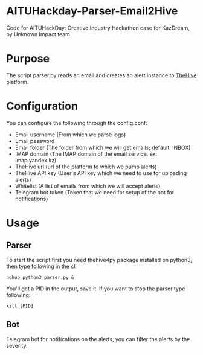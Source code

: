 # AITUHackday-Parser-Email2Hive
Code for AITUHackDay: Creative Industry Hackathon case for KazDream, by Unknown Impact team

# Purpose
The script parser.py reads an email and creates an alert instance to [TheHive](https://thehive-project.org/) platform.

# Configuration
You can configure the following through the config.conf:
- Email username (From which we parse logs)
- Email password 
- Email folder (The folder from which we will get emails; default: INBOX)
- IMAP domain (The IMAP domain of the email service. ex: imap.yandex.kz)
- TheHive url (url of the platform to which we pump alerts)
- TheHive API key (User's API key which we need to use for uploading alerts)
- Whitelist (A list of emails from which we will accept alerts)
- Telegram bot token (Token that we need for setup of the bot for notifications)

# Usage
## Parser
To start the script first you need thehive4py package installed on python3, then type following in the cli

```
nohup python3 parser.py &
```
You'll get a PID in the output, save it. If you want to stop the parser type following:

```
kill [PID]
```

## Bot
Telegram bot for notifications on the alerts, you can filter the alerts by the severity.
